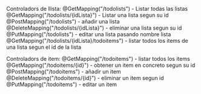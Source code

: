 Controladors de llista:
  @GetMapping("/todolists") - Listar todas las listas
  @GetMapping("/todolists/{idLista}") - Listar una lista  segun su id
  @PostMapping("/todolists") - añadir una lista
  @DeleteMapping("/todolists/{idLista}") - eliminar una lista segun su id
  @PutMapping("/todolists") - editar una lista pasando nombre lista
  @GetMapping("/todolists/{idLista}/todoitems") - listar todos los items de una lista segun el id de la lista
 
Controladors de item:
  @GetMapping("/todoitems") - listar todos los items 
  @GetMapping("/todoitems/{id}") - obtener un item en concreto segun su id
  @PostMapping("/todoitems") - añadir un item
  @DeleteMapping("/todoitems/{id}") - eliminar un item segun id 
  @PutMapping("/todoitems") - editar un item
  

